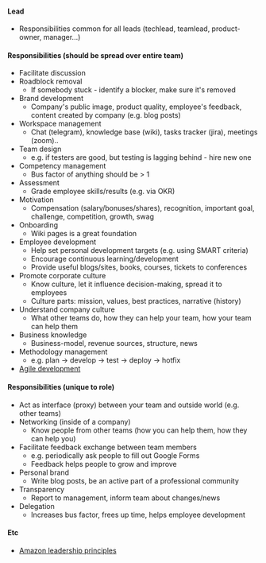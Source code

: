 #### Lead
* Responsibilities common for all leads (techlead, teamlead, product-owner, manager...)

#### Responsibilities (should be spread over entire team)
* Facilitate discussion
* Roadblock removal
    * If somebody stuck - identify a blocker, make sure it's removed
* Brand development
    * Company's public image, product quality, employee's feedback, content created by company (e.g. blog posts)
* Workspace management
    * Chat (telegram), knowledge base (wiki), tasks tracker (jira), meetings (zoom)..
* Team design
    * e.g. if testers are good, but testing is lagging behind - hire new one
* Competency management
    * Bus factor of anything should be > 1
* Assessment
    * Grade employee skills/results (e.g. via OKR)
* Motivation
    * Compensation (salary/bonuses/shares), recognition, important goal, challenge, competition, growth, swag
* Onboarding
    * Wiki pages is a great foundation
* Employee development
    * Help set personal development targets (e.g. using SMART criteria)
    * Encourage continuous learning/development
    * Provide useful blogs/sites, books, courses, tickets to conferences
* Promote corporate culture
    * Know culture, let it influence decision-making, spread it to employees
    * Culture parts: mission, values, best practices, narrative (history)
* Understand company culture
    * What other teams do, how they can help your team, how your team can help them
* Business knowledge
    * Business-model, revenue sources, structure, news
* Methodology management
    * e.g. plan -> develop -> test -> deploy -> hotfix
* [Agile development](../agile/agile.md)

#### Responsibilities (unique to role)
* Act as interface (proxy) between your team and outside world (e.g. other teams)
* Networking (inside of a company)
    * Know people from other teams (how you can help them, how they can help you)
* Facilitate feedback exchange between team members
    * e.g. periodically ask people to fill out Google Forms
    * Feedback helps people to grow and improve
* Personal brand
    * Write blog posts, be an active part of a professional community
* Transparency
    * Report to management, inform team about changes/news
* Delegation
    * Increases bus factor, frees up time, helps employee development

#### Etc
* [Amazon leadership principles](https://www.amazon.jobs/en/principles)
